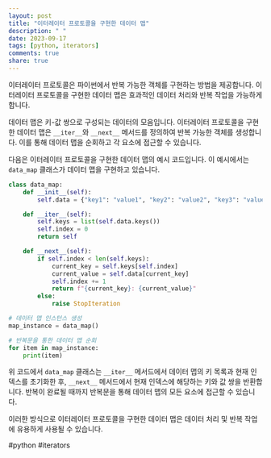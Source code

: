 ```yaml
---
layout: post
title: "이터레이터 프로토콜을 구현한 데이터 맵"
description: " "
date: 2023-09-17
tags: [python, iterators]
comments: true
share: true
---
```


이터레이터 프로토콜은 파이썬에서 반복 가능한 객체를 구현하는 방법을 제공합니다. 이터레이터 프로토콜을 구현한 데이터 맵은 효과적인 데이터 처리와 반복 작업을 가능하게 합니다.

데이터 맵은 키-값 쌍으로 구성되는 데이터의 모음입니다. 이터레이터 프로토콜을 구현한 데이터 맵은 `__iter__`와 `__next__` 메서드를 정의하여 반복 가능한 객체를 생성합니다. 이를 통해 데이터 맵을 순회하고 각 요소에 접근할 수 있습니다.

다음은 이터레이터 프로토콜을 구현한 데이터 맵의 예시 코드입니다. 이 예시에서는 `data_map` 클래스가 데이터 맵을 구현하고 있습니다.

```python
class data_map:
    def __init__(self):
        self.data = {"key1": "value1", "key2": "value2", "key3": "value3"}

    def __iter__(self):
        self.keys = list(self.data.keys())
        self.index = 0
        return self

    def __next__(self):
        if self.index < len(self.keys):
            current_key = self.keys[self.index]
            current_value = self.data[current_key]
            self.index += 1
            return f"{current_key}: {current_value}"
        else:
            raise StopIteration

# 데이터 맵 인스턴스 생성
map_instance = data_map()

# 반복문을 통한 데이터 맵 순회
for item in map_instance:
    print(item)
```

위 코드에서 `data_map` 클래스는 `__iter__` 메서드에서 데이터 맵의 키 목록과 현재 인덱스를 초기화한 후, `__next__` 메서드에서 현재 인덱스에 해당하는 키와 값 쌍을 반환합니다. 반복이 완료될 때까지 반복문을 통해 데이터 맵의 모든 요소에 접근할 수 있습니다.

이러한 방식으로 이터레이터 프로토콜을 구현한 데이터 맵은 데이터 처리 및 반복 작업에 유용하게 사용될 수 있습니다.

#python #iterators
